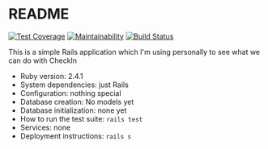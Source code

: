 # README

[![Test Coverage](https://api.codeclimate.com/v1/badges/ef154c97eda912b80aca/test_coverage)](https://codeclimate.com/github/brucellino/checkin-rails-app/test_coverage) [![Maintainability](https://api.codeclimate.com/v1/badges/ef154c97eda912b80aca/maintainability)](https://codeclimate.com/github/brucellino/checkin-rails-app/maintainability) [![Build Status](https://travis-ci.org/brucellino/checkin-rails-app.svg?branch=master)](https://travis-ci.org/brucellino/checkin-rails-app)

This is a simple Rails application which I'm using personally to see what we can do with CheckIn


* Ruby version: 2.4.1
* System dependencies: just Rails
* Configuration: nothing special
* Database creation: No models yet
* Database initialization: none yet
* How to run the test suite: `rails test`
* Services: none
* Deployment instructions: `rails s`